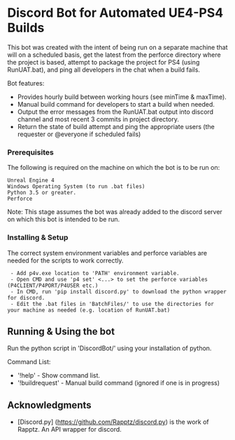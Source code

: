 # Discord Bot for Automated UE4-PS4 Builds

This bot was created with the intent of being run on a separate machine that will on a scheduled basis, 
get the latest from the perforce directory where the project is based, attempt to package the project for PS4 (using RunUAT.bat),
and ping all developers in the chat when a build fails.

Bot features:
* Provides hourly build between working hours (see minTime & maxTime).
* Manual build command for developers to start a build when needed.
* Output the error messages from the RunUAT.bat output into discord channel and most recent 3 commits in project directory.
* Return the state of build attempt and ping the appropriate users (the requester or @everyone if scheduled fails)

### Prerequisites

The following is required on the machine on which the bot is to be run on:

```
Unreal Engine 4
Windows Operating System (to run .bat files)
Python 3.5 or greater.
Perforce
```
Note: This stage assumes the bot was already added to the discord server on which this bot is intended to be run.

### Installing & Setup

The correct system environment variables and perforce variables are needed for the scripts to work correctly.

```
 - Add p4v.exe location to 'PATH' environment variable.
 - Open CMD and use 'p4 set' <...> to set the perforce variables (P4CLIENT/P4PORT/P4USER etc.)
 - In CMD, run 'pip install discord.py' to download the python wrapper for discord.
 - Edit the .bat files in 'BatchFiles/' to use the directories for your machine as needed (e.g. location of RunUAT.bat)
```

## Running & Using the bot
Run the python script in 'DiscordBot/' using your installation of python.

Command List:
* '!help'			- Show command list.
* '!buildrequest'	- Manual build command (ignored if one is in progress)

## Acknowledgments

* [Discord.py] (https://github.com/Rapptz/discord.py) is the work of Rapptz. An API wrapper for discord.